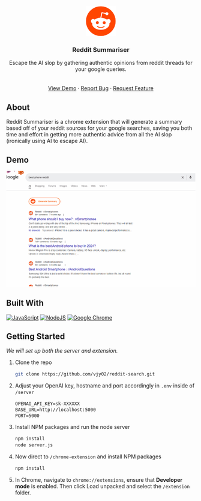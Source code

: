 <div align="center">
  <a href="">
    <img src="chrome-extension/extension/redditLogo.svg" alt="Logo" width="80" height="80">
  </a>

  <h3 align="center">Reddit Summariser</h3>

  <p align="center">
    Escape the AI slop by gathering authentic opinions from reddit threads for your google queries.
    <br />
    <br />
    <br />
    <a href="">View Demo</a>
    &middot;
    <a href="https://github.com/vjy02/reddit-search/issues/new?labels=bug&template=bug-report---.md">Report Bug</a>
    &middot;
    <a href="https://github.com/vjy02/reddit-search/issues/new?labels=enhancement&template=feature-request---.md">Request Feature</a>
  </p>
</div>


## About

Reddit Summariser is a chrome extension that will generate a summary based off of your reddit sources for your google searches, saving you both time and effort in getting more authentic advice from all the AI slop (ironically using AI to escape AI). 

## Demo

![Reddit Summary Demo Gif](assets/redditSummariseDemo.gif)

## Built With

[![JavaScript](https://img.shields.io/badge/JavaScript-F7DF1E?logo=javascript&logoColor=000)](#)
[![NodeJS](https://img.shields.io/badge/Node.js-6DA55F?logo=node.js&logoColor=white)](#)
[![Google Chrome](https://img.shields.io/badge/Google%20Chrome-4285F4?logo=GoogleChrome&logoColor=white)](#)




<!-- GETTING STARTED -->
## Getting Started

_We will set up both the server and extension._

1. Clone the repo
   ```sh
   git clone https://github.com/vjy02/reddit-search.git
   ```
2. Adjust your OpenAI key, hostname and port accordingly in ```.env``` inside of ```/server``` 
    ```
    OPENAI_API_KEY=sk-XXXXXX
    BASE_URL=http://localhost:5000
    PORT=5000
    ```
3. Install NPM packages and run the node server
   ```sh
   npm install
   node server.js
   ```
4. Now direct to ```/chrome-extension``` and install NPM packages
   ```sh
   npm install
   ```
5. In Chrome, navigate to ```chrome://extensions```, ensure that **Developer mode** is enabled. Then click Load unpacked and select the ```/extension``` folder.